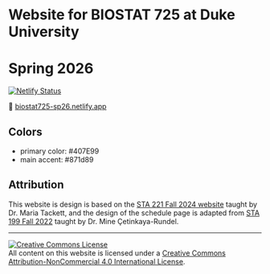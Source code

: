 # Website for BIOSTAT 725 at Duke University

# Spring 2026

[![Netlify Status](https://api.netlify.com/api/v1/badges/f435ad8b-b479-4154-927f-6349ab226154/deploy-status)](https://app.netlify.com/projects/biostat725-sp26/deploys)

:link: [biostat725-sp26.netlify.app](https://biostat725-sp26.netlify.app/)

## Colors

-   primary color: #407E99
-   main accent: #871d89

## Attribution

This website is design is based on the [STA 221 Fall 2024 website](https://sta221-fa24.netlify.app/) taught by Dr. Maria Tackett, and the design of the schedule page is adapted from [STA 199 Fall 2022](https://sta199-f22-1.github.io/) taught by Dr. Mine Çetinkaya-Rundel.

<hr>

<a rel="license" href="http://creativecommons.org/licenses/by-nc/4.0/"><img src="https://i.creativecommons.org/l/by-nc/4.0/88x31.png" alt="Creative Commons License" style="border-width:0"/></a><br />All content on this website is licensed under a <a rel="license" href="http://creativecommons.org/licenses/by-nc/4.0/">Creative Commons Attribution-NonCommercial 4.0 International License</a>.
